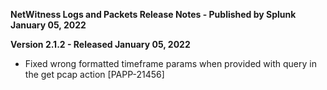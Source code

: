 **NetWitness Logs and Packets Release Notes - Published by Splunk January 05, 2022**


**Version 2.1.2 - Released January 05, 2022**

* Fixed wrong formatted timeframe params when provided with query in the get pcap action [PAPP-21456]